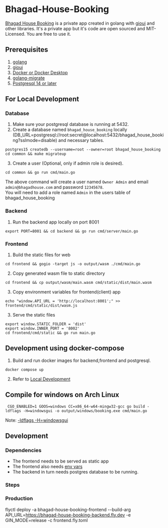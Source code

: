 # Bhagad-House-Booking
[Bhagad House Booking](https://bhagadhouse.com) is a private app created in golang with [gioui](https://gioui.org/) and other libraries. 
It's a private app but it's code are open sourced and MIT-Licensed. You are free to use it.

## Prerequisites
1. [golang](https://go.dev/)
2. [gioui](https://gioui.org/)
3. [Docker or Docker Desktop](https://www.docker.com/)
4. [golang-migrate](https://pkg.go.dev/github.com/golang-migrate/migrate/v4@v4.15.2)
5. [Postgresql 14 or later](https://www.postgresql.org/download/)

## For Local Development

### Database
1. Make sure your postgresql database is running at 5432.
2. Create a database named ```bhagad_house_booking``` locally (DB_URL=postgresql://root:secret@localhost:5432/bhagad_house_booking?sslmode=disable)
and necessary tables.
```#!console
postgres15 createdb --username=root --owner=root bhagad_house_booking
cd common && make migrateup
```
3. Create a user (Optional, only if admin role is desired).
```#!console
cd common && go run cmd/main.go
```
The above command will create a user named ```Owner Admin``` and email ```admin@bhagadhouse.com``` and password ```12345678```.<br>
You will need to add a role named ```Admin``` in the users table of bhagad_house_booking

### Backend
1. Run the backend app locally on port 8001
```#!console
export PORT=8001 && cd backend && go run cmd/server/main.go
```

### Frontend
1. Build the static files for web
```#!console
cd frontend && gogio -target js -o output/wasm ./cmd/main.go
```
2. Copy generated wasm file to static directory
```#!console
cd frontend && cp output/wasm/main.wasm cmd/static/dist/main.wasm
```
3. Copy environment variables for frontend(client) app
```#!console
echo "window.API_URL = 'http://localhost:8001';" >> frontend/cmd/static/dist/wasm.js
```
3. Serve the static files
```#!console
export window.STATIC_FOLDER = 'dist'
export window.INNER_PORT = '8002'
cd frontend/cmd/static && go run main.go
```

## Development using docker-compose
1. Build and run docker images for backend,frontend and postgresql.
```
docker compose up
```
2. Refer to [Local Development](#for-local-development)

## Compile for windows on Arch Linux
```#!console
 CGO_ENABLED=1 GOOS=windows CC=x86_64-w64-mingw32-gcc go build -ldflags -H=windowsgui -o output/windows/booking.exe cmd/main.go
```
Note: [-ldflags -H=windowsgui](https://stackoverflow.com/questions/23250505/how-do-i-create-an-executable-from-golang-that-doesnt-open-a-console-window-whe)


## Development 
### Dependencies ###
* The frontend needs to be served as static app
* The frontend also needs [env vars](frontend/config.go)
* The backend in turn needs postgres database to be running.

### Steps 

### Production ###
flyctl deploy -a bhagad-house-booking-frontend --build-arg API_URL=https://bhagad-house-booking-backend.fly.dev -e GIN_MODE=release -c frontend.fly.toml

